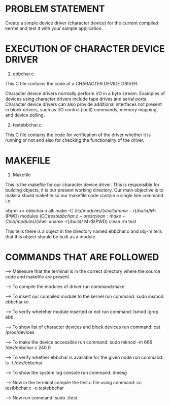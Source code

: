# PROBLEM STATEMENT

Create a simple device driver (character device) for the current compiled kernel and test
it with your sample application.









# EXECUTION OF CHARACTER DEVICE DRIVER

1) ebbchar.c 

This C file contains the code of a CHARACTER DEVICE DRIVER.

Character device drivers normally perform I/O in a byte stream. Examples of devices using character drivers include tape 
drives and serial ports. Character device drivers can also provide additional interfaces not present in block drivers, 
such as I/O control (ioctl) commands, memory mapping, and device polling.

2) testebbchar.c

This C file contains the code for verification of the driver whether it is running or not and also for checking the functionality of the driver.


# MAKEFILE 

1) Makefile

This is the makefile for our character device driver. This is responsible for building objects, it is our present working 
directory. Our main objective is to make a kbuild makefile so our makefile code contain a single line command i.e 

obj-m += ebbchar.o
all:
	make -C /lib/modules/$(shell uname -r)/build/ M=$(PWD) modules
	$(CC) testebbchar.c -o test
clean:
	make -C /lib/modules/$(shell uname -r)/build/ M=$(PWD) clean
	rm test

This tells there is a object in the directory named ebbchar.o and obj-m tells that this object should be built as a 
module.

# COMMANDS THAT ARE FOLLOWED 

--> Makesure that the terminal is in the correct directory where the source code and makefile are present.

--> To compile the modules of driver run
	command:make

--> To insert our compiled module to the kernel run
	command: sudo insmod ebbchar.ko

--> To verify wheteher module inserted or not run
	command: lsmod |grep ebb
         

--> To show list of character devices and block devices run
	command: cat /proc/devices

--> To make the device accessible run
	command: sudo mknod -m 666 /dev/ebbchar c 240 0 
         
  
--> To verify whether ebbchar is available for the given node run
	command: ls -l /dev/ebbchar
         
--> To show the system log console run 
	command: dmesg
         

--> Now in the terminal compile the test.c file using
	command: cc testbbchar.c -o testebbchar

--> Now run 
         command: sudo ./test

